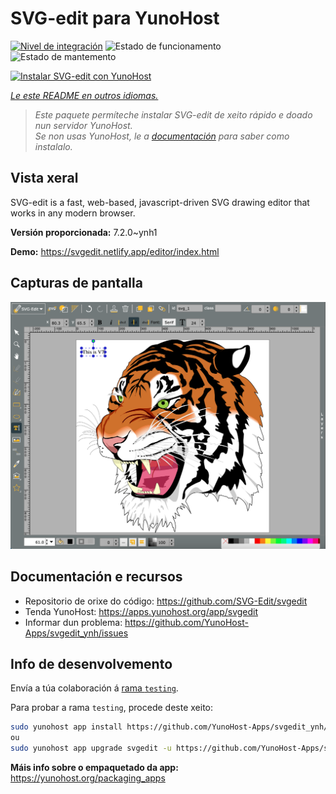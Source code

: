 <!--
NOTA: Este README foi creado automáticamente por <https://github.com/YunoHost/apps/tree/master/tools/readme_generator>
NON debe editarse manualmente.
-->

# SVG-edit para YunoHost

[![Nivel de integración](https://dash.yunohost.org/integration/svgedit.svg)](https://dash.yunohost.org/appci/app/svgedit) ![Estado de funcionamento](https://ci-apps.yunohost.org/ci/badges/svgedit.status.svg) ![Estado de mantemento](https://ci-apps.yunohost.org/ci/badges/svgedit.maintain.svg)

[![Instalar SVG-edit con YunoHost](https://install-app.yunohost.org/install-with-yunohost.svg)](https://install-app.yunohost.org/?app=svgedit)

*[Le este README en outros idiomas.](./ALL_README.md)*

> *Este paquete permíteche instalar SVG-edit de xeito rápido e doado nun servidor YunoHost.*  
> *Se non usas YunoHost, le a [documentación](https://yunohost.org/install) para saber como instalalo.*

## Vista xeral

SVG-edit is a fast, web-based, javascript-driven SVG drawing editor that works in any modern browser.


**Versión proporcionada:** 7.2.0~ynh1

**Demo:** <https://svgedit.netlify.app/editor/index.html>

## Capturas de pantalla

![Captura de pantalla de SVG-edit](./doc/screenshots/screenshot.png)

## Documentación e recursos

- Repositorio de orixe do código: <https://github.com/SVG-Edit/svgedit>
- Tenda YunoHost: <https://apps.yunohost.org/app/svgedit>
- Informar dun problema: <https://github.com/YunoHost-Apps/svgedit_ynh/issues>

## Info de desenvolvemento

Envía a túa colaboración á [rama `testing`](https://github.com/YunoHost-Apps/svgedit_ynh/tree/testing).

Para probar a rama `testing`, procede deste xeito:

```bash
sudo yunohost app install https://github.com/YunoHost-Apps/svgedit_ynh/tree/testing --debug
ou
sudo yunohost app upgrade svgedit -u https://github.com/YunoHost-Apps/svgedit_ynh/tree/testing --debug
```

**Máis info sobre o empaquetado da app:** <https://yunohost.org/packaging_apps>
